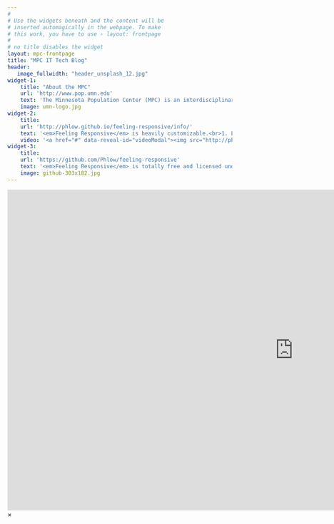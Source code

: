 ```yaml
---
#
# Use the widgets beneath and the content will be
# inserted automagically in the webpage. To make
# this work, you have to use › layout: frontpage
#
# no title disables the widget
layout: mpc-frontpage
title: "MPC IT Tech Blog"
header:
   image_fullwidth: "header_unsplash_12.jpg"
widget-1:
    title: "About the MPC"
    url: 'http://www.pop.umn.edu'
    text: 'The Minnesota Population Center (MPC) is an interdisciplinary research center at the University of Minnesota. As a leading developer and disseminator of some of the world&#39;s largest demographic databases, we serve an audience of more than 50,000 researchers, policymakers, journalists, and data scientists around the globe.'
    image: umn-logo.jpg
widget-2:
    title: 
    url: 'http://phlow.github.io/feeling-responsive/info/'
    text: '<em>Feeling Responsive</em> is heavily customizable.<br>1. Language-Support :)<br>2. Optimized for speed and it&#39;s responsive.<br>3. Built on <a href="http://foundation.zurb.com/">Foundation Framework</a>.<br>4. Seven different Headers.<br>5. Customizable navigation, footer,...'
    video: '<a href="#" data-reveal-id="videoModal"><img src="http://phlow.github.io/feeling-responsive/images/start-video-feeling-responsive-302x182.jpg" width="302" height="182" alt=""></a>'
widget-3:
    title: 
    url: 'https://github.com/Phlow/feeling-responsive'
    text: '<em>Feeling Responsive</em> is totally free and licensed under the MIT License. Make it your own and do with it what you want. Grab your copy or clone it at GitHub and start your website with it. Then tell me via Twitter <a href="http://twitter.com/phlow">@phlow</a>.'
    image: github-303x182.jpg
---
```



<div id="videoModal" class="reveal-modal large" data-reveal="">
  <div class="flex-video widescreen vimeo" style="display: block;">
    <iframe width="1280" height="720" src="https://www.youtube.com/embed/3b5zCFSmVvU" frameborder="0" allowfullscreen></iframe>
  </div>
  <a class="close-reveal-modal">&#215;</a>
</div>